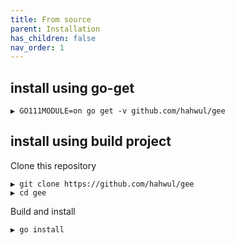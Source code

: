 ```yaml
---
title: From source
parent: Installation
has_children: false
nav_order: 1
---
```


## install using go-get 
```
▶ GO111MODULE=on go get -v github.com/hahwul/gee
```

## install using build project
Clone this repository
```
▶ git clone https://github.com/hahwul/gee
▶ cd gee
```

Build and install
```
▶ go install 
```
